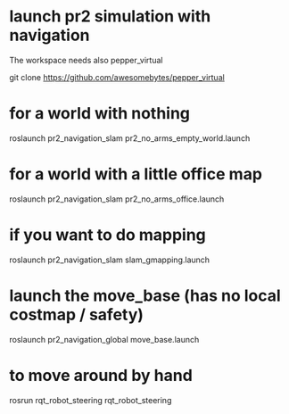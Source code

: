 # launch pr2 simulation with navigation

The workspace needs also pepper_virtual

git clone https://github.com/awesomebytes/pepper_virtual

# for a world with nothing
roslaunch pr2_navigation_slam pr2_no_arms_empty_world.launch

# for a world with a little office map
roslaunch pr2_navigation_slam pr2_no_arms_office.launch

# if you want to do mapping
roslaunch pr2_navigation_slam slam_gmapping.launch

# launch the move_base (has no local costmap / safety)
roslaunch pr2_navigation_global move_base.launch


# to move around by hand

rosrun rqt_robot_steering rqt_robot_steering

